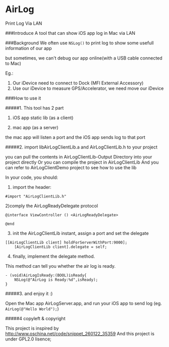 # AirLog
Print Log Via LAN

###Introduce
A tool that can show iOS app log in Mac via LAN

###Background
We often use `NSLog()` to print log to show some usefull information of our app

but sometimes, we can't debug our app online(with a USB cable connected to Mac)

Eg.: 
 
1. Our iDevice need to connect to Dock (MFI External Accessory)
2. Use our iDevice to measure GPS/Accelerator, we need move our iDevice

###How to use it

#####1. This tool has 2 part

1) iOS app static lib (as a client)

2) mac app (as a server)

the mac app will listen a port and the iOS app sends log to that port

#####2. import libAirLogClientLib.a and AirLogClientLib.h to your project

you can pull the contents in AirLogClientLib-Output Directory into your project directly
Or you can compile the project in AirLogClientLib
And you can refer to AirLogClientDemo project to see how to use the lib

In your code, you should:

1) import the header:

```
#import "AirLogClientLib.h"
```

2)comply the AirLogReadyDelegate protocol

```
@interface ViewController () <AirLogReadyDelegate>

@end

```

3) init the AirLogClientLib instant, assign a port and set the delegate

```
[[AirLogClientLib client] holdForServerWithPort:9000];
    [AirLogClientLib client].delegate = self;
```

4) finally, implement the delegate method.

This method can tell you whether the air log is ready.
```
- (void)AirLogIsReady:(BOOL)isReady{
    NSLog(@"AirLog is Ready:%d",isReady);
}
```



#####3. and enjoy it :)

Open the Mac app AirLogServer.app, 
and run your iOS app to send log (eg. `AirLog(@"Hello World");`)

#####4 copyleft & copyright

This project is inspired by http://www.oschina.net/code/snippet_260122_35359
And this project is under GPL2.0 lisence;

